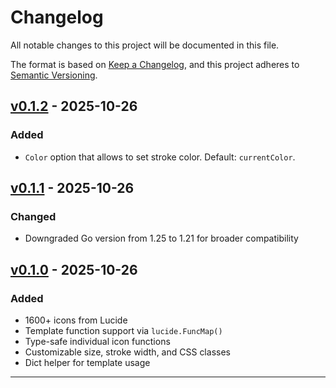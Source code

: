 # Changelog

All notable changes to this project will be documented in this file.

The format is based on [Keep a Changelog](https://keepachangelog.com/en/1.0.0/),
and this project adheres to [Semantic Versioning](https://semver.org/spec/v2.0.0.html).

## [v0.1.2] - 2025-10-26
### Added
- `Color` option that allows to set stroke color. Default: `currentColor`.

## [v0.1.1] - 2025-10-26
### Changed
- Downgraded Go version from 1.25 to 1.21 for broader compatibility

## [v0.1.0] - 2025-10-26
### Added
- 1600+ icons from Lucide
- Template function support via `lucide.FuncMap()`
- Type-safe individual icon functions
- Customizable size, stroke width, and CSS classes
- Dict helper for template usage

---

[v0.1.2]: https://github.com/kaugesaar/lucide-go/releases/tag/v0.1.2
[v0.1.1]: https://github.com/kaugesaar/lucide-go/releases/tag/v0.1.1
[v0.1.0]: https://github.com/kaugesaar/lucide-go/releases/tag/v0.1.0
